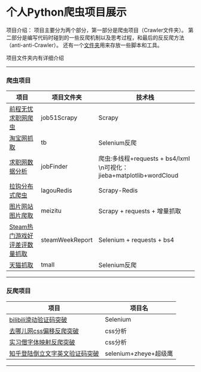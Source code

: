 
# 个人Python爬虫项目展示

项目介绍：
项目主要分为两个部分，第一部分是爬虫项目（Crawler文件夹）。
第二部分是编写代码时碰到的一些反爬机制以及思考过程，和最后的反反爬方法（anti-anti-Crawler）。
还有一个[文件夹](/tools)用来存放一些脚本和工具。

项目文件夹内有详细介绍

****  
### 爬虫项目  

|项目|项目文件夹|技术栈|
|---|---|---
|[前程无忧求职网爬虫](/Crawler/job51Scrapy)|job51Scrapy|Scrapy
|[淘宝网抓取](/Crawler/tb)|tb|Selenium反爬
|[求职网数据分析](/Crawler/jobFinder)|jobFinder|爬虫:多线程+requests + bs4/lxml  \n可视化：jieba+matplotlib+wordCloud
|[拉钩分布式爬虫](/Crawler/lagouRedis)|lagouRedis|Scrapy-Redis
|[图片网站图片爬取](/Crawler/meizitu)|meizitu|Scrapy + requests + 增量抓取
|[Steam热门游戏好评差评数量抓取](/Crawler/steamWeekReport)|steamWeekReport| Selenium + requests + bs4
|[天猫抓取](/Crawler/tmall)|tmall|Selenium反爬


****
### 反爬项目

|项目|项目名|
|---|---
|[bilibili滑动验证码突破](/anti-anti-Crawler/bilibili滑动验证码突破)|Selenium
|[去哪儿网css偏移反爬突破](/anti-anti-Crawler/去哪儿网css偏移反爬突破)|css分析
|[实习僧字体映射反爬突破](/anti-anti-Crawler/实习僧字体映射反爬突破)|css分析
|[知乎登陆倒立文字英文验证码突破](/anti-anti-Crawler/知乎倒立文字英文验证码突破)|selenium+zheye+超级鹰


****
